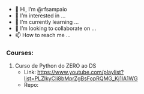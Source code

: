 - 👋 Hi, I’m @rfsampaio
- 👀 I’m interested in ...
- 🌱 I’m currently learning ...
- 💞️ I’m looking to collaborate on ...
- 📫 How to reach me ...

<!---
rfsampaio/rfsampaio is a ✨ special ✨ repository because its `README.md` (this file) appears on your GitHub profile.
You can click the Preview link to take a look at your changes.
--->


### Courses:
1. Curso de Python do ZERO ao DS
    - Link: https://www.youtube.com/playlist?list=PLZlkyCIi8bMprZgBsFopRQMG_Kj1IA1WG
    - Repo:
